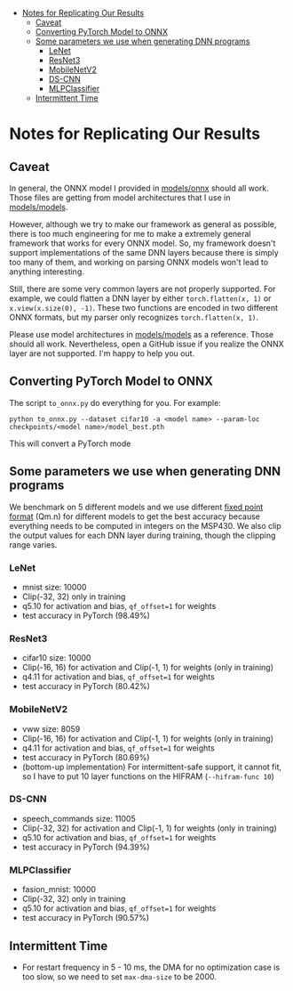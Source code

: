 - [Notes for Replicating Our Results](#notes-for-replicating-our-results)
  - [Caveat](#caveat)
  - [Converting PyTorch Model to ONNX](#converting-pytorch-model-to-onnx)
  - [Some parameters we use when generating DNN programs](#some-parameters-we-use-when-generating-dnn-programs)
    - [LeNet](#lenet)
    - [ResNet3](#resnet3)
    - [MobileNetV2](#mobilenetv2)
    - [DS-CNN](#ds-cnn)
    - [MLPClassifier](#mlpclassifier)
  - [Intermittent Time](#intermittent-time)

# Notes for Replicating Our Results

## Caveat

In general, the ONNX model I provided in [models/onnx](../models/onnx) should
all work. Those files are getting from model architectures that I use in
[models/models](../models/models).

However, although we try to make our framework as general
as possible, there is too much engineering for me to make a extremely general
framework that works for every ONNX model. So, my framework doesn't support
implementations of the same DNN layers because there is simply too many of them,
and working on parsing ONNX models won't lead to anything interesting.

Still, there are some very common layers are not properly supported.
For example, we could flatten a DNN layer by either `torch.flatten(x, 1)` or
`x.view(x.size(0), -1)`. These two functions are encoded in two different
ONNX formats, but my parser only recognizes `torch.flatten(x, 1)`.

Please use model architectures in [models/models](../models/models) as a reference.
Those should all work.
Nevertheless, open a GitHub issue if you realize the ONNX layer are not supported.
I'm happy to help you out.

## Converting PyTorch Model to ONNX

The script `to_onnx.py` do everything for you. For example:

```
python to_onnx.py --dataset cifar10 -a <model name> --param-loc checkpoints/<model name>/model_best.pth
```

This will convert a PyTorch mode

## Some parameters we use when generating DNN programs

We benchmark on 5 different models and we use different [fixed point format](https://en.wikipedia.org/wiki/Q_(number_format))
(Qm.n) for different models to get the best accuracy because everything needs
to be computed in integers on the MSP430. We also clip the output values for
each DNN layer during training, though the clipping range varies.

### LeNet

+ mnist size: 10000
+ Clip(-32, 32) only in training
+ q5.10 for activation and bias, `qf_offset=1` for weights
+ test accuracy in PyTorch (98.49%)

### ResNet3

+ cifar10 size: 10000
+ Clip(-16, 16) for activation and Clip(-1, 1) for weights (only in training)
+ q4.11 for activation and bias, `qf_offset=1` for weights
+ test accuracy in PyTorch (80.42%)

### MobileNetV2

+ vww size: 8059
+ Clip(-16, 16) for activation and Clip(-1, 1) for weights (only in training)
+ q4.11 for activation and bias, `qf_offset=1` for weights
+ test accuracy in PyTorch (80.69%)
+ (bottom-up implementation) For intermittent-safe support, it cannot fit, so I have to put 10 layer functions on the HIFRAM (`--hifram-func 10`)

### DS-CNN

+ speech_commands size: 11005
+ Clip(-32, 32) for activation and Clip(-1, 1) for weights (only in training)
+ q5.10 for activation and bias, `qf_offset=1` for weights
+ test accuracy in PyTorch (94.39%)

### MLPClassifier

+ fasion_mnist: 10000
+ Clip(-32, 32) only in training
+ q5.10 for activation and bias, `qf_offset=1` for weights
+ test accuracy in PyTorch (90.57%)

## Intermittent Time

+ For restart frequency in 5 - 10 ms, the DMA for no optimization case is too
  slow, so we need to set `max-dma-size` to be 2000.